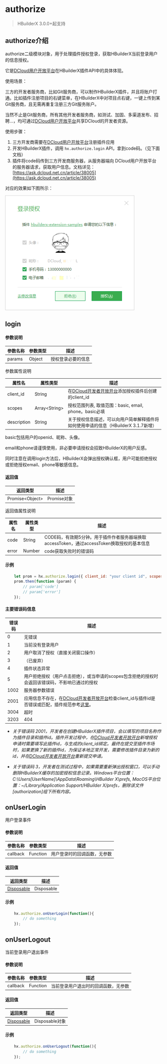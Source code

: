 # authorize

> HBuilderX 3.0.0+起支持

## authorize介绍
authorize二级模块对象，用于处理插件授权登录，获取HBuilderX当前登录用户的信息授权。

它是[DCloud用户开放平台](https://open.dcloud.net.cn/)在HBuilderX插件API中的具体体现。

使用场景：

三方的开发者服务商，比如Git服务商，可以制作HBuilderX插件，并且将账户打通。比如插件注册项目的右键菜单，在HBuilderX中对项目点右键，一键上传到某Git服务商，且无需再重复注册三方Git服务账户。

当然不止是Git服务商，所有其他开发者服务商，如测试、加固、多渠道发布、招聘...，均可通过[DCloud用户开放平台](https://open.dcloud.net.cn/)共享DCloud的开发者资源。

使用步骤：

1. 三方开发商需要在[DCloud用户开放平台](https://open.dcloud.net.cn/)注册插件应用
2. 开发HBuilderX插件，调用 `hx.authorize.login` API，拿到code码。（见下面文档）
3. 插件将code码传到三方开发商服务器，从服务器端向 DCloud用户开放平台 的服务器请求，获取用户信息。文档详见：[https://ask.dcloud.net.cn/article/38005](https://ask.dcloud.net.cn/article/38005)

对应的效果如下图所示：

<img src = "/static/snapshots/authorize.png" />

## login

#### 参数说明

|参数名称	|参数类型	|描述			|
|--			|--			|--				|
|params		| Object	|授权登录必要的信息|

参数属性说明

|属性名		|属性类型	|描述									|
|--			|--			|--										|
|client_id |String		|  在[DCloud开发者开放开台](https://open.dcloud.net.cn/)添加授权插件后创建的client_id |
|scopes |Array&lt;String&gt;		| 授权范围列表, 取值范围：basic, email, phone。basic必填|
|description | String	| 关于授权信息描述，可以向用户简单解释插件将如何使用申请的信息（HBuilderX 3.1.7新增） |

basic包括用户的openid、昵称、头像。

email和phone请谨慎使用，非必要申请授权会招致HBuilderX的用户反感。

同时注意在调用login方法后，HBuilderX会弹出授权确认框，用户可能拒绝授权或拒绝授权email、phone等敏感信息。

#### 返回值

|返回类型										|描述			|
|--												|--				|
|Promise&lt;Object&gt;	| Promise对象	|

返回值属性说明

|属性名		|属性类型	|描述									|
|--			|--			|--										|
|code |String		| CODE码，有效期5分钟。用于插件作者服务器端换取accessToken，通过accessToken换取授权的基本信息 |
|error |Number		| code获取失败时的错误码 |

#### 示例
``` javascript
    let prom = hx.authorize.login({ client_id: "your client id", scopes: ['basic', 'email','phone'], description: "for test"});
    prom.then(function (param) {
		// param['code']
		// param['error']
	});
```

#### 主要错误码信息

|错误码		| 描述									|
|--			|--										|
|0	| 无错误 |
|1	| 当前没有登录用户 |
|2	| 用户取消了授权（直接关闭窗口操作） |
|3 	| （已废弃） |
|4	| 插件状态异常 |
|5	| 用户拒绝授权（用户点击拒绝），或当申请的scopes包含拒绝的授权时会返回该错误码，不影响已通过的授权 |
|1002	| 服务器参数错误 |
|2001	| 应用信息不存在，在[DCloud开发者开放开台](https://open.dcloud.net.cn/)检查client_id与插件id是否错误或匹配，插件规范参考[这里](/ExtensionDocs/manifest)。|
|3004	| 超时 |
|3203	| 404 |

- *关于错误码 2001，开发者在创建HBuilderX插件项目，会以填写的项目名称作为插件目录和插件id。插件开发过程中，在[DCloud开发者开放开台](https://open.dcloud.net.cn/)新增授权申请时需要填写此插件id，与生成的client_id绑定。最终在提交至插件市场时，如果更换了新的插件id，为保证本地正常开发，需要修改插件目录为新的id，并在[DCloud开发者开放开台](https://open.dcloud.net.cn/)重新提交申请。*

- *关于错误码 3，开发者在测试过程中，如果需要重新弹出授权窗口，可以手动删除HBuilderX缓存的加密授权信息记录。Windows平台位置：C:\Users\[UserName]\AppData\Roaming\HBuilder X\prefs, MacOS平台位置：~/Library/Application Support/HBuilder X/prefs，删除该文件[authorization]组下所有内容。*


## onUserLogin
用户登录事件

#### 参数说明

|参数名称	|参数类型	|描述			|
|--			|--			|--				|
|callback		|Function		|用户登录时的回调函数，无参数|

#### 返回值

|返回类型		|描述			|
|--				|--				|
|[Disposable](#Disposable)	| Disposable	|


#### 示例
``` javascript
    hx.authorize.onUserLogin(function(){
        // do something
    });
```

## onUserLogout
当前登录用户退出事件

#### 参数说明

|参数名称	|参数类型	|描述			|
|--			|--			|--				|
|callback		|Function		|当前登录用户退出时的回调函数，无参数|

#### 返回值

|返回类型	|描述			|
|--			|--				|
|[Disposable](#Disposable)	| Disposable对象	|

#### 示例
``` javascript
    hx.authorize.onUserLogout(function(){
        // do something
    });
```